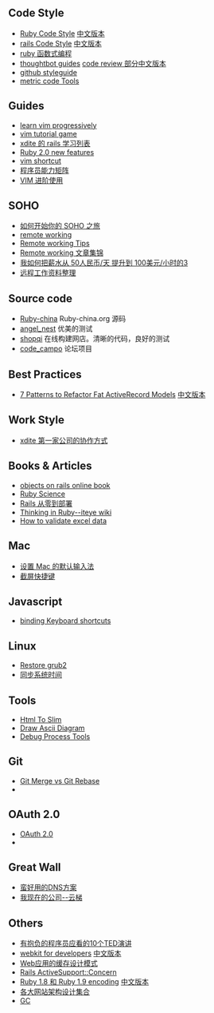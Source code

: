## Code Style

* [Ruby Code Style](https://github.com/bbatsov/ruby-style-guide)  [中文版本](http://ruby-china.org/wiki/coding-style)
* [rails Code Style](https://github.com/JuanitoFatas/rails-style-guide) [中文版本](https://github.com/JuanitoFatas/rails-style-guide/blob/master/README-zhCN.md)
* [ruby 函数式编程](https://github.com/JuanitoFatas/Ruby-Functional-Programming/blob/master/RADME-zhCN.md)
* [thoughtbot guides](https://github.com/thoughtbot/guides) [code review 部分中文版本](http://www.oschina.net/news/38067/github-code-review)
* [github styleguide](https://github.com/styleguide)
* [metric code Tools](http://blog.codeclimate.com/blog/2013/08/07/deciphering-ruby-code-metrics/)

## Guides

* [learn vim progressively](http://yannesposito.com/Scratch/en/blog/Learn-Vim-Progressively/)
* [vim tutorial game](http://www.openvim.com/tutorial.html)
* [xdite 的 rails 学习列表](http://blog.xdite.net/posts/2013/01/30/2013-reading-list/)
* [Ruby 2.0 new features](https://github.com/marcandre/ruby/blob/news/NEWS.rdoc)
* [vim shortcut](http://walking-without-crutches.heroku.com/image/images/vi-vim-cheat-sheet.png)
* [程序员能力矩阵](http://static.icybear.net/%5BCN%5DProgrammer%20competency%20matrix.htm)
* [VIM 进阶使用](http://ruby-china.org/topics/4478)

## SOHO
* [如何开始你的 SOHO 之旅](http://terrytai.com/articles/2)
* [remote working](https://github.com/greatghoul/remote-working)
* [Remote working Tips](http://suchov.github.io/blog/2013/11/07/work-from-home)
* [Remote working 文章集锦](https://github.com/greatghoul/remote-working)
* [我如何把薪水从 50人民币/天 提升到 100美元/小时的3](http://terrytai.com/salary-from-50rmb-to100usd-3/)
* [远程工作资料整理](https://github.com/greatghoul/remote-working/)

## Source code

* [Ruby-china](https://github.com/ruby-china/ruby-china) Ruby-china.org 源码
* [angel_nest](https://github.com/fredwu/angel_nest) 优美的测试
* [shopqi](https://github.com/saberma/shopqi) 在线构建网店。清晰的代码，良好的测试
* [code_campo](https://github.com/chloerei/code_campo) 论坛项目

## Best Practices

* [7 Patterns to Refactor Fat ActiveRecord Models](http://blog.codeclimate.com/blog/2012/10/17/7-ways-to-decompose-fat-activerecord-models/)  [中文版本](https://github.com/zlx/userful_article/blob/master/best_practices/7_patterns_to_refactor_fat_ActiveRecord_Models.md)


## Work Style

* [xdite 第一家公司的协作方式](http://ihower.tw/blog/archives/2369/)


## Books & Articles

* [objects on rails online book](http://objectsonrails.com/)
* [Ruby Science](https://learn.thoughtbot.com/products/13)
* [Rails 从零到部署](http://about.ac/rails-tutorial-2nd-cn/chapter1.html)
* [Thinking in Ruby--iteye wiki](http://thinkinginruby.group.iteye.com/group/wiki)
* [How to validate excel data](http://www.codeproject.com/Articles/442357/Excel-Add-in-Framework-for-Validating-and-Exportin)

## Mac
* [设置 Mac 的默认输入法](http://reviews.cnet.com/8301-13727_7-57453176-263/managing-input-methods-in-os-x/)
* [截屏快捷键](http://www.take-a-screenshot.org/)


## Javascript
* [binding Keyboard shortcuts](http://www.openjs.com/scripts/events/keyboard_shortcuts/)

## Linux
* [Restore grub2](http://wiki.sabayonlinux.org/index.php?title=HOWTO:_Restore_Grub2) 
* [同步系统时间](https://wiki.archlinux.org/index.php/Network_Time_Protocol_daemon)

## Tools
* [Html To Slim](http://html2slim.herokuapp.com/)
* [Draw Ascii Diagram](http://www.asciiflow.com/) 
* [Debug Process Tools](http://dalibornasevic.com/posts/54-how-to-debug-stuck-ruby-processes)

## Git
* [Git Merge vs Git Rebase](http://blog.experimentalworks.net/2009/03/merge-vs-rebase-a-deep-dive-into-the-mysteries-of-revision-control/)
* 

## OAuth 2.0

* [OAuth 2.0](http://blog.yorkxin.org/posts/2013/09/30/oauth2-1-introduction)
* 

## Great Wall

* [蛮好用的DNS方案](https://skyline75489.github.io/my-china-dns.html)
* [我现在的公司--云梯](http://igetvpn.com/?r=c8892698ee152ac1)

## Others

* [有抱负的程序员应看的10个TED演讲](http://blog.jobbole.com/33797/)
* [webkit for developers](http://paulirish.com/2013/webkit-for-developers/) [中文版本](http://ued.taobao.com/blog/2013/03/webkit-for-developers/)
* [Web应用的缓存设计模式](http://robbinfan.com/blog/38/orm-cache-sumup)
* [Rails ActiveSupport::Concern](http://www.zhlwish.com/2012/07/23/rails-activesupport-concern/)
* [Ruby 1.8 和 Ruby 1.9 encoding](http://blog.grayproductions.net/articles/understanding_m17n) [中文版本](http://about.ac/2012/06/understanding-m17n.html)
* [各大网站架构设计集合](http://www.diguage.com/archives/41.html)
* [GC](http://spin.atomicobject.com/2014/09/03/visualizing-garbage-collection-algorithms/)
